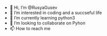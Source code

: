 - 👋 Hi, I’m @RusyaGusev
- 👀 I’m interested in coding and a succseful life
- 🌱 I’m currently learning python3 
- 💞️ I’m looking to collaborate on Pyhon
- 📫 How to reach me 

<!---
RusyaGusev/README.md is a ✨ special ✨ repository because its `README.md` (this file) appears on your GitHub profile.
You can click the Preview link to take a look at your changes.
--->
